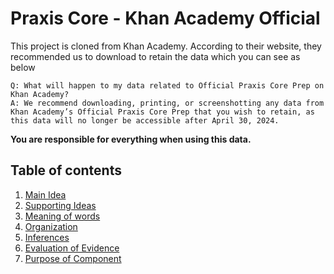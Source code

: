 # Praxis Core - Khan Academy Official

This project is cloned from Khan Academy. According to their website, they recommended us to download to retain the data which you can see as below

```
Q: What will happen to my data related to Official Praxis Core Prep on Khan Academy?
A: We recommend downloading, printing, or screenshotting any data from Khan Academy’s Official Praxis Core Prep that you wish to retain, as this data will no longer be accessible after April 30, 2024.
```

**You are responsible for everything when using this data.**

## Table of contents
1. [Main Idea](./main-idea.md)
2. [Supporting Ideas](./supporting-ideas.md)
3. [Meaning of words](./meaning-of-words.md)
4. [Organization](./organization.md)
5. [Inferences](./inferences.md)
6. [Evaluation of Evidence](./evaluation-of-evidence.md)
7. [Purpose of Component](./purpose-of-component.md)


